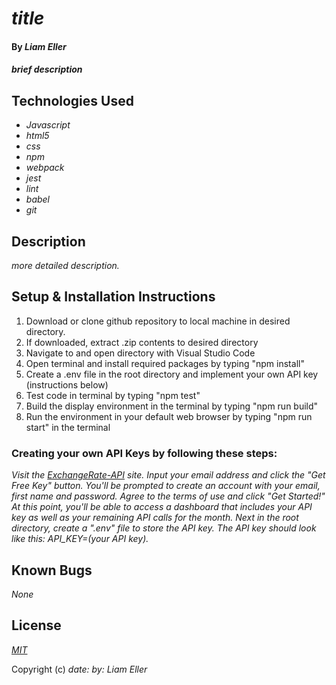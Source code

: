 # _title_

#### By _**Liam Eller**_

#### _brief description_

## Technologies Used

* _Javascript_
* _html5_
* _css_
* _npm_
* _webpack_
* _jest_
* _lint_
* _babel_
* _git_


## Description

_more detailed description._

## Setup & Installation Instructions

1. Download or clone github repository to local machine in desired directory.
2. If downloaded, extract .zip contents to desired directory
3. Navigate to and open directory with Visual Studio Code
4. Open terminal and install required packages by typing "npm install"
5. Create a .env file in the root directory and implement your own API key (instructions below)
6. Test code in terminal by typing "npm test"
7. Build the display environment in the terminal by typing "npm run build"
8. Run the environment in your default web browser by typing "npm run start" in the terminal

### Creating your own API Keys by following these steps:

_Visit the [ExchangeRate-API](https://www.exchangerate-api.com/) site. Input your email address and click the "Get Free Key" button. You'll be prompted to create an account with your email, first name and password. Agree to the terms of use and click "Get Started!" At this point, you'll be able to access a dashboard that includes your API key as well as your remaining API calls for the month. Next in the root directory, create a ".env" file to store the API key. The API key should look like this: API_KEY=(your API key)._

## Known Bugs

_None_

## License

_[MIT](https://opensource.org/licenses/MIT)_

Copyright (c) _date:_ _by: Liam Eller_

